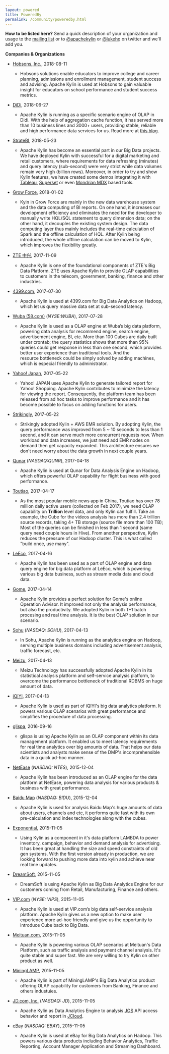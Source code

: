 ```yaml
---
layout: powered
title: PoweredBy
permalink: /community/poweredby.html
---		
```


__How to be listed here?__
Send a quick description of your organization and usage to the [mailing list](mailto:user@kylin.apache.org) or to [@apachekylin](https://twitter.com/apachekylin) or [@lukehq](https://twitter.com/lukehq) on twitter and we'll add you.

__Companies & Organizations__

* [Hobsons, Inc.](https://www.hobsons.com/), 2018-08-11
    * Hobsons solutions enable educators to improve college and career planning, admissions and enrollment management, student success and advising. Apache Kylin is used at Hobsons to gain valuable insight for educators on school performance and student success metrics.

* [DiDi](http://www.didiglobal.com/), 2018-06-27
    * Apache Kylin is running as a specific scenario engine of OLAP in Didi. With the help of aggregation cache function, it has served more than 10 business lines and 3000+ users, providing stable, reliable and high performance data services for us. Read more at [this blog](https://mp.weixin.qq.com/s/WDaSJHeHvWTDjGkUR7zmfg). 

* [StrateBI](http://www.stratebi.com/), 2018-05-23
    * Apache Kylin has become an essential part in our Big Data projects. We have deployed Kylin with successful for a digital marketing and retail customers, where requirements for data refreshing (minutes) and query latency (sub-second) were very strict while data volumes remain very high (billion rows). Moreover, in order to try and show Kylin features, we have created some demos integrating it with [Tableau](http://bigdata.stratebi.com/kylin-tableau/index.htm), [Superset](http://bigdata.stratebi.com/kylin-superset/index.htm) or even [Mondrian MDX](http://bigdata.stratebi.com/kylin-olap/index.htm) based tools.
* [Grow Force](http://www.300.cn/), 2018-01-02
    * Kyin in Grow Force are mainly in the new data warehouse system and the data computing of BI reports. On one hand, it increases our development efficiency and eliminates the need for the developer to manually write HQL/SQL statement to query dimension data; on the other hand, it decouples the existing system design. The data computing layer thus mainly includes the real-time calculation of Spark and the offline calculation of HQL. After Kylin being introduced, the whole offline calculation can be moved to Kylin, which improves the flexibility greatly. 
* [ZTE 中兴](http://www.zte.com.cn/), 2017-11-09
    * Apache Kylin is one of the foundational components of ZTE's Big Data Platform. ZTE uses Apache Kylin to provide OLAP capabilities to customers in the  telecom, government, banking, finance and other industries.
* [4399.com](http://www.4399.com/), 2017-07-30
    * Apache Kylin is used at 4399.com for Big Data Analytics on Hadoop, which let us query massive data set at sub-second latency.
* [Wuba (58.com)](https://www.58.com)  (_NYSE:WUBA_), 2017-07-28
    * Apache Kylin is used as a OLAP engine at Wuba’s big data platform, powering data analysis for recommend engine, search engine, advertisement engine, BI, etc. More than 100 Cubes are daily built under crontab; the query statistics shows that more than 95% queries could get response in less than one second, which provides better user experience than traditional tools. And the resource bottleneck could be simply solved by adding machines, which is especial friendly to administrator.
* [Yahoo! Japan](https://about.yahoo.co.jp/info/en/), 2017-05-22
    * Yahoo! JAPAN uses Apache Kylin to generate tailored report for Yahoo! Shopping. Apache Kylin contributes to minimize the latency for viewing the report. Consequently, the platform team has been released from ad hoc tasks to improve performance and it has become possible to focus on adding functions for users.
* [Strikingly](https://strikingly.com/), 2017-05-22
    * Strikingly adopted Kylin + AWS EMR solution. By adopting Kylin, the query performance was improved from 5 ~ 10 seconds to less than 1 second, and it can serve much more concurrent requests now. When workload and data increases, we just need add EMR nodes on demand then get capacity expanded. This architecture ensures we don't need worry about the data growth in next couple years.
* [Qunar](https://www.qunar.com)  (_NASDAQ:QUNR_), 2017-04-18
    * Apache Kylin is used at Qunar for Data Analysis Engine on Hadoop, which offers powerful OLAP capability for flight business with good performance.
* [Toutiao](https://www.toutiao.com/), 2017-04-17
    * As the most popular mobile news app in China, Toutiao has over 78 million daily active users (collected on Feb 2017), we need OLAP capability on **Trillion** level data, and only Kylin can fulfill. Take an example, the Cube for the videos analysis has more than 2.4 trillion source records, taking 4+ TB storage (source file more than 100 TB); Most of the queries can be finished in less than 1 second (same query need couple hours in Hive). From another perspective, Kylin reduces the pressure of our Hadoop cluster. This is what called "build once, use many".
* [LeEco](http://www.leeco.com/), 2017-04-16
    * Apache Kylin has been used as a part of OLAP engine and data query engine for big data platform at LeEco, which is powering various big data business, such as stream media data and cloud data.     
* [Gome](https://www.gome.com.cn/), 2017-04-14
    * Apache Kylin provides a perfect solution for Gome's online Operation Advisor. It improved not only the analysis performance, but also the productivity. We adopted Kylin in both T+1 batch procesing and real time analysis. It is the best OLAP solution in our scenario. 
* [Sohu](https://www.sohu.com)   (_NASDAQ: SOHU_), 2017-04-13
    * In Sohu, Apache Kylin is running as the analytics engine on Hadoop, serving multiple business domains including advertisement analysis, traffic forecast, etc.  
* [Meizu](https://www.meizu.com), 2017-04-13
    * Meizu Technology has successfully adopted Apache Kylin in its statistical analysis platform and self-service analysis platform, to overcome the performance bottleneck of traditional RDBMS on huge amount of data.  
* [iQIYI](http://www.iqiyi.com/), 2017-04-13
    * Apache Kylin is used as part of iQIYI's big data analytics platform. It powers various OLAP scenarios with great performance and simplifies the procedure of data processing.
* [glispa](https://www.glispa.com/), 2016-09-16  
    * glispa is using Apache Kylin as an OLAP component within its data management platform. It enabled us to meet latency requirements for real time analytics over big amounts of data. That helps our data scientists and analysts make sense of the DMP's incomprehensible data in a quick ad-hoc manner.
* [NetEase](http://www.163.com/)  (_NASDAQ: NTES_), 2015-12-04
    * Apache Kylin has been introduced as an OLAP engine for the data platform at NetEase, powering data analysis for various products & business with great performance.
* [Baidu Map](http://map.baidu.com/)  (_NASDAQ: BIDU_), 2015-12-04
    * Apache Kylin is used for analysis Baidu Map's huge amounts of data about users, channels and etc, it performs quite fast with its own pre-calculation and index technologies along with the cubes.
* [Exponential](http://www.exponential.com), 2015-11-05
    * Using Kylin as a component in it's data platform LAMBDA to power inventory, campaign, behavior and demand analysis for advertising. It has been great at handling the size and speed constraints of old gen systems. With the first version already in production, we are looking forward to pushing more data into kylin and achieve near real time updates. 
* [DreamSoft](http://www.dream-it.cn/), 2015-11-05
    * DreamSoft is using Apache Kylin as Big Data Analytics Engine for our customers coming from Retail, Manufacturing, Finance and others.
* [VIP.com](http://www.vip.com)  (_NYSE: VIPS_), 2015-11-05
    * Apache Kylin is used at VIP.com’s big data self-service analysis platform. Apache Kylin gives us a new option to make user experience more ad-hoc friendly and give us the opportunity to introduce Cube back to Big Data.
* [Meituan.com](http://www.meituan.com), 2015-11-05
    * Apache Kylin is powering various OLAP scenarios at Meituan's Data Platform, such as traffic analysis and payment channel analysis. It's quite stable and super fast. We are very willing to try Kylin on other product as well.
* [MiningLAMP](http://www.mininglamp.com), 2015-11-05
    * Apache Kylin is part of MiningLAMP's Big Data Analytics product offering OLAP capability for customers from Banking, Finance and others industuies.
* [JD.com, Inc.](http://www.jd.com)  (_NASDAQ: JD_), 2015-11-05
    * Apache Kylin as Data Analytics Engine to analysis [JOS](http://jos.jd.com) API access behavior and report in [JCloud](http://www.jcloud.com).
* [eBay](http://www.ebay.com)  (_NASDAQ: EBAY_), 2015-11-05
    * Apache Kylin is used at eBay for Big Data Analytics on Hadoop. This powers various data products including Behavior Analytics, Traffic Reporting, Account Manager Application and Streaming Dashboard.